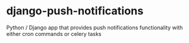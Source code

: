 django-push-notifications
=========================

Python / Django app that provides push notifications functionality with either cron commands or celery tasks

